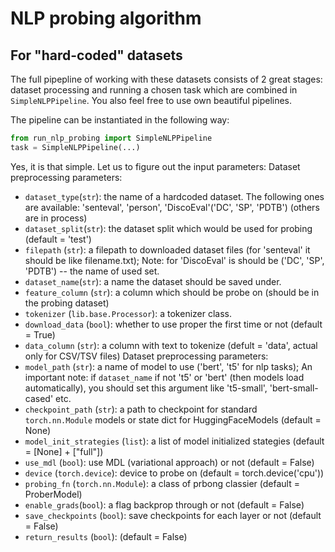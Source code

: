 # NLP probing algorithm
## For "hard-coded" datasets
The full pipepline of working with these datasets consists of 2 great stages: dataset processing and running a chosen task which are combined in `SimpleNLPPipeline`.
You also feel free to use own beautiful pipelines.

The pipeline can be instantiated in the following way:
```python
from run_nlp_probing import SimpleNLPPipeline
task = SimpleNLPPipeline(...)
```
Yes, it is that simple. Let us to figure out the input parameters:
Dataset preprocessing parameters:
- `dataset_type`(`str`): the name of a hardcoded dataset. The following ones are available: 'senteval', 'person', 'DiscoEval'('DC', 'SP', 'PDTB') 
(others are in process)
- `dataset_split`(`str`): the dataset split which would be used for probing (default = 'test')
- `filepath` (`str`): a filepath to downloaded dataset files (for 'senteval' it should be like filename.txt); 
Note: for 'DiscoEval' is should be ('DC', 'SP', 'PDTB') -- the name of used set.
- `dataset_name`(`str`): a name the dataset should be saved under.
- `feature_column` (`str`): a column which should be probe on (should be in the probing dataset)
- `tokenizer` (`lib.base.Processor`): a tokenizer class. 
- `download_data` (`bool`): whether to use proper the first time or not (default = True)
- `data_column` (`str`): a column with text to tokenize (defult = 'data', actual only for CSV/TSV files)
Dataset preprocessing parameters:
- `model_path` (`str`): a name of model to use ('bert', 't5' for nlp tasks); An important note: if `dataset_name` if not 't5' or 'bert' (then models load automatically), you should set this argument like 't5-small', 'bert-small-cased' etc.
- `checkpoint_path` (`str`): a path to checkpoint for standard `torch.nn.Module`  models or state dict for HuggingFaceModels (default = None)        
- `model_init_strategies` (`list`): a list of model initialized stategies (default =  [None] + ["full"])
- `use_mdl` (`bool`): use MDL (variational approach) or not (default = False)
- `device` (`torch.device`): device to probe on (default = torch.device('cpu')) 
- `probing_fn` (`torch.nn.Module`): a class of prbong classier (default = ProberModel)
- `enable_grads`(`bool`): a flag backprop through or not (default = False)
- `save_checkpoints` (`bool`): save checkpoints for each layer or not (default = False) 
- `return_results` (`bool`): (default = False)


